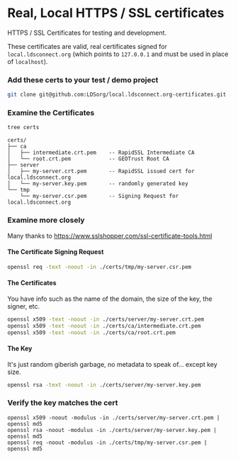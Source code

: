 # Real, Local HTTPS / SSL certificates

HTTPS / SSL Certificates for testing and development.

These certificates are valid, real certificates signed for `local.ldsconnect.org`
(which points to `127.0.0.1` and must be used in place of `localhost`).

### Add these certs to your test / demo project

```bash
git clone git@github.com:LDSorg/local.ldsconnect.org-certificates.git ./certs
```

### Examine the Certificates

```bash
tree certs
```

```
certs/
├── ca
│   ├── intermediate.crt.pem    -- RapidSSL Intermediate CA
│   └── root.crt.pem            -- GEOTrust Root CA
├── server
│   ├── my-server.crt.pem       -- RapidSSL issued cert for local.ldsconnect.org
│   └── my-server.key.pem       -- randomly generated key
└── tmp
    └── my-server.csr.pem       -- Signing Request for local.ldsconnect.org
```

### Examine more closely

Many thanks to <https://www.sslshopper.com/ssl-certificate-tools.html>

#### The Certificate Signing Request

```bash
openssl req -text -noout -in ./certs/tmp/my-server.csr.pem
```

#### The Certificates

You have info such as the name of the domain, the size of the key, the signer, etc.

```bash
openssl x509 -text -noout -in ./certs/server/my-server.crt.pem
openssl x509 -text -noout -in ./certs/ca/intermediate.crt.pem
openssl x509 -text -noout -in ./certs/ca/root.crt.pem
```

#### The Key

It's just random giberish garbage, no metadata to speak of... except key size.

```bash
openssl rsa -text -noout -in ./certs/server/my-server.key.pem
```

### Verify the key matches the cert

```
openssl x509 -noout -modulus -in ./certs/server/my-server.crt.pem | openssl md5
openssl rsa -noout -modulus -in ./certs/server/my-server.key.pem | openssl md5
openssl req -noout -modulus -in ./certs/tmp/my-server.csr.pem | openssl md5
```
